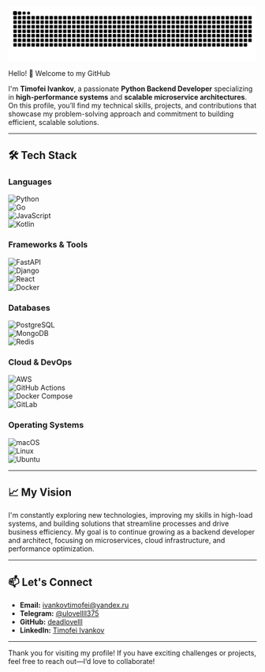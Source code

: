 ![GitHub Contribution Snake](https://raw.githubusercontent.com/Platane/snk/output/github-contribution-grid-snake.svg)

Hello! 👋 Welcome to my GitHub

I'm **Timofei Ivankov**, a passionate **Python Backend Developer** specializing in **high-performance systems** and **scalable microservice architectures**. On this profile, you’ll find my technical skills, projects, and contributions that showcase my problem-solving approach and commitment to building efficient, scalable solutions.

---

## 🛠️ Tech Stack

### **Languages**  
![Python](https://img.shields.io/badge/Python-3776AB?style=flat-round&logo=python&logoColor=white)  
![Go](https://img.shields.io/badge/Go-00ADD8?style=flat-round&logo=go&logoColor=white)  
![JavaScript](https://img.shields.io/badge/JavaScript-F7DF1E?style=flat-round&logo=javascript&logoColor=black)  
![Kotlin](https://img.shields.io/badge/Kotlin-0095D5?style=flat-round&logo=kotlin&logoColor=white)

### **Frameworks & Tools**  
![FastAPI](https://img.shields.io/badge/FastAPI-009688?style=flat-round&logo=fastapi&logoColor=white)  
![Django](https://img.shields.io/badge/Django-092E20?style=flat-round&logo=django&logoColor=white)  
![React](https://img.shields.io/badge/React-20232A?style=flat-round&logo=react&logoColor=61DAFB)  
![Docker](https://img.shields.io/badge/Docker-2496ED?style=flat-round&logo=docker&logoColor=white)

### **Databases**  
![PostgreSQL](https://img.shields.io/badge/PostgreSQL-336791?style=for-the-badge&logo=postgresql&logoColor=white)  
![MongoDB](https://img.shields.io/badge/MongoDB-47A248?style=for-the-badge&logo=mongodb&logoColor=white)  
![Redis](https://img.shields.io/badge/Redis-DC382D?style=for-the-badge&logo=redis&logoColor=white)

### **Cloud & DevOps**  
![AWS](https://img.shields.io/badge/AWS-232F3E?style=for-the-badge&logo=amazonaws&logoColor=white)  
![GitHub Actions](https://img.shields.io/badge/GitHub%20Actions-2088FF?style=for-the-badge&logo=github-actions&logoColor=white)  
![Docker Compose](https://img.shields.io/badge/Docker%20Compose-2496ED?style=for-the-badge&logo=docker&logoColor=white)  
![GitLab](https://img.shields.io/badge/GitLab-FCA121?style=for-the-badge&logo=gitlab&logoColor=white)

### **Operating Systems**  
![macOS](https://img.shields.io/badge/macOS-000000?style=for-the-badge&logo=apple&logoColor=white)  
![Linux](https://img.shields.io/badge/Linux-FCC624?style=for-the-badge&logo=linux&logoColor=white)  
![Ubuntu](https://img.shields.io/badge/Ubuntu-E95420?style=for-the-badge&logo=ubuntu&logoColor=white)

---

## 📈 My Vision

I'm constantly exploring new technologies, improving my skills in high-load systems, and building solutions that streamline processes and drive business efficiency. My goal is to continue growing as a backend developer and architect, focusing on microservices, cloud infrastructure, and performance optimization.

---

## 📫 Let's Connect

- **Email:** [ivankovtimofei@yandex.ru](mailto:ivankovtimofei@yandex.ru)  
- **Telegram:** [@ulovellll375](https://t.me/ulovellll375)  
- **GitHub:** [deadlovelll](https://github.com/deadlovelll)  
- **LinkedIn:** [Timofei Ivankov](https://www.linkedin.com/in/timofei-ivankov)  

---

Thank you for visiting my profile! If you have exciting challenges or projects, feel free to reach out—I’d love to collaborate!
